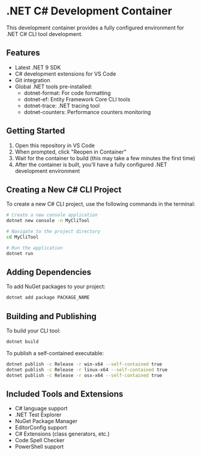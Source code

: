 # .NET C# Development Container

This development container provides a fully configured environment for .NET C# CLI tool development.

## Features

- Latest .NET 9 SDK
- C# development extensions for VS Code
- Git integration
- Global .NET tools pre-installed:
  - dotnet-format: For code formatting
  - dotnet-ef: Entity Framework Core CLI tools
  - dotnet-trace: .NET tracing tool
  - dotnet-counters: Performance counters monitoring

## Getting Started

1. Open this repository in VS Code
2. When prompted, click "Reopen in Container"
3. Wait for the container to build (this may take a few minutes the first time)
4. After the container is built, you'll have a fully configured .NET development environment

## Creating a New C# CLI Project

To create a new C# CLI project, use the following commands in the terminal:

```bash
# Create a new console application
dotnet new console -n MyCliTool

# Navigate to the project directory
cd MyCliTool

# Run the application
dotnet run
```

## Adding Dependencies

To add NuGet packages to your project:

```bash
dotnet add package PACKAGE_NAME
```

## Building and Publishing

To build your CLI tool:

```bash
dotnet build
```

To publish a self-contained executable:

```bash
dotnet publish -c Release -r win-x64 --self-contained true
dotnet publish -c Release -r linux-x64 --self-contained true
dotnet publish -c Release -r osx-x64 --self-contained true
```

## Included Tools and Extensions

- C# language support
- .NET Test Explorer
- NuGet Package Manager
- EditorConfig support
- C# Extensions (class generators, etc.)
- Code Spell Checker
- PowerShell support
